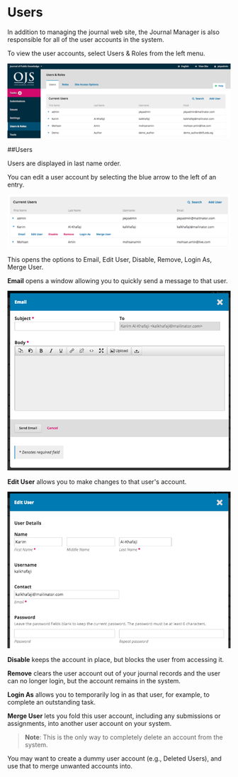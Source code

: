 # Users

In addition to managing the journal web site, the Journal Manager is also responsible for all of the user accounts in the system.

To view the user accounts, select Users & Roles from the left menu.

![](learning-ojs-3-users.png)

##Users

Users are displayed in last name order.

You can edit a user account by selecting the blue arrow to the left of an entry.

![](learning-ojs-3-users-edit.png)

This opens the options to Email, Edit User, Disable, Remove, Login As, Merge User.

**Email** opens a window allowing you to quickly send a message to that user.

![](learning-ojs-3-users-email.png)

**Edit User** allows you to make changes to that user's account.

![](learning-ojs-3-users-edit-user.png)

**Disable** keeps the account in place, but blocks the user from accessing it.

**Remove** clears the user account out of your journal records and the user can no longer login, but the account remains in the system.

**Login As** allows you to temporarily log in as that user, for example, to complete an outstanding task.

**Merge User** lets you fold this user account, including any submissions or assignments, into another user account on your system. 


> **Note**: This is the only way to completely delete an account from the system.

You may want to create a dummy user account (e.g., Deleted Users), and use that to merge unwanted accounts into.
